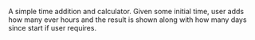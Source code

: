 A simple time addition and calculator. 
Given some initial time, user adds how many ever hours
and the result is shown along with how many days since start
if user requires.
